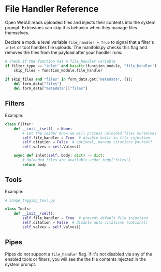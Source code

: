 # File Handler Reference

Open WebUI reads uploaded files and injects their contents into the system prompt. Extensions can skip this behavior when they manage files themselves.

Declare a module level variable `file_handler = True` to signal that a filter's `inlet` or tool handles file uploads. The manifold.py checks this flag and removes the files from the payload after your handler runs:

```python
# Check if the function has a file_handler variable
if filter_type == "inlet" and hasattr(function_module, "file_handler"):
    skip_files = function_module.file_handler
...
if skip_files and "files" in form_data.get("metadata", {}):
    del form_data["files"]
    del form_data["metadata"]["files"]
```

## Filters

Example:

```python
class Filter:
    def __init__(self) -> None:
        # Let the loader know we will process uploaded files ourselves
        self.file_handler = True  # disable built-in file injection
        self.citation = False  # optional, manage citations yourself
        self.valves = self.Valves()

    async def inlet(self, body: dict) -> dict:
        # Uploaded files are available under body["files"]
        return body
```

## Tools

Example:

```python
# image_tagging_tool.py

class Tools:
    def __init__(self):
        self.file_handler = True  # prevent default file injection
        self.citation = False  # disable auto citations (optional)
        self.valves = self.Valves()

```

## Pipes

Pipes do not support a `file_handler` flag. If it's not disabled via any of the enabled tools or filters, you will see the the file contents injected in the system prompt.
